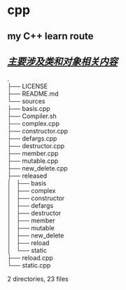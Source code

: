 # cpp  
## my C++ learn route  
***<u>主要涉及类和对象相关内容</u>***  
---  
.  
├── LICENSE  
├── README.md  
└── sources  
    ├── basis.cpp  
    ├── Compiler.sh  
    ├── complex.cpp  
    ├── constructor.cpp  
    ├── defargs.cpp  
    ├── destructor.cpp  
    ├── member.cpp  
    ├── mutable.cpp  
    ├── new_delete.cpp  
    ├── released  
    │   ├── basis  
    │   ├── complex  
    │   ├── constructor  
    │   ├── defargs  
    │   ├── destructor  
    │   ├── member  
    │   ├── mutable  
    │   ├── new_delete  
    │   ├── reload  
    │   └── static  
    ├── reload.cpp  
    └── static.cpp  
  
2 directories, 23 files  
